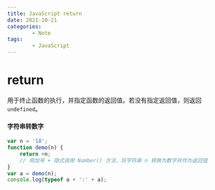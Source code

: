 ```yaml
---
title: JavaScript return
date: 2021-10-21
categories:
        - Note
tags:
        - JavaScript
---
```


# return

用于终止函数的执行，并指定函数的返回值。若没有指定返回值，则返回 `undefined`。

#### 字符串转数字

```JavaScript
var n = '18';
function demo(n) {
	return +n;
	// 用加号 + 隐式调用 Number() 方法，将字符串 n 转换为数字并作为返回值
}
var a = demo(n);
console.log(typeof a + ':' + a);
```
